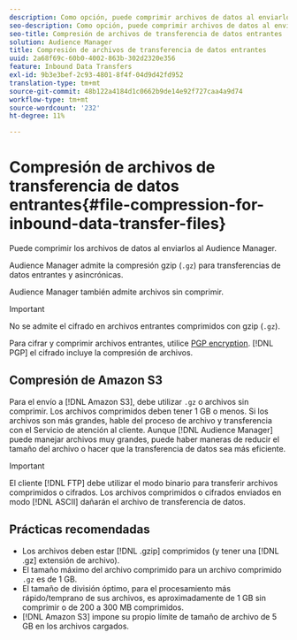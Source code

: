```yaml
---
description: Como opción, puede comprimir archivos de datos al enviarlos al Audience Manager.
seo-description: Como opción, puede comprimir archivos de datos al enviarlos al Audience Manager.
seo-title: Compresión de archivos de transferencia de datos entrantes
solution: Audience Manager
title: Compresión de archivos de transferencia de datos entrantes
uuid: 2a68f69c-60b0-4002-863b-302d2320e356
feature: Inbound Data Transfers
exl-id: 9b3e3bef-2c93-4801-8f4f-04d9d42fd952
translation-type: tm+mt
source-git-commit: 48b122a4184d1c0662b9de14e92f727caa4a9d74
workflow-type: tm+mt
source-wordcount: '232'
ht-degree: 11%

---
```


# Compresión de archivos de transferencia de datos entrantes{#file-compression-for-inbound-data-transfer-files}

Puede comprimir los archivos de datos al enviarlos al Audience Manager.

<!-- inbound-file-compression.xml -->

Audience Manager admite la compresión gzip (`.gz`) para transferencias de datos entrantes y asincrónicas.

Audience Manager también admite archivos sin comprimir.

>[!IMPORTANT]
>
>No se admite el cifrado en archivos entrantes comprimidos con gzip (`.gz`).
>
>Para cifrar y comprimir archivos entrantes, utilice [PGP encryption](../../../integration/sending-audience-data/batch-data-transfer-explained/inbound-file-encryption.md). [!DNL PGP] el cifrado incluye la compresión de archivos.

## Compresión de Amazon S3

Para el envío a [!DNL Amazon S3], debe utilizar `.gz` o archivos sin comprimir. Los archivos comprimidos deben tener 1 GB o menos. Si los archivos son más grandes, hable del proceso de archivo y transferencia con el Servicio de atención al cliente. Aunque [!DNL Audience Manager] puede manejar archivos muy grandes, puede haber maneras de reducir el tamaño del archivo o hacer que la transferencia de datos sea más eficiente.

>[!IMPORTANT]
>
>El cliente [!DNL FTP] debe utilizar el modo binario para transferir archivos comprimidos o cifrados. Los archivos comprimidos o cifrados enviados en modo [!DNL ASCII] dañarán el archivo de transferencia de datos.

## Prácticas recomendadas

* Los archivos deben estar [!DNL .gzip] comprimidos (y tener una [!DNL .gz] extensión de archivo).
* El tamaño máximo del archivo comprimido para un archivo comprimido `.gz` es de 1 GB.
* El tamaño de división óptimo, para el procesamiento más rápido/temprano de sus archivos, es aproximadamente de 1 GB sin comprimir o de 200 a 300 MB comprimidos.
* [!DNL Amazon S3] impone su propio límite de tamaño de archivo de 5 GB en los archivos cargados.
